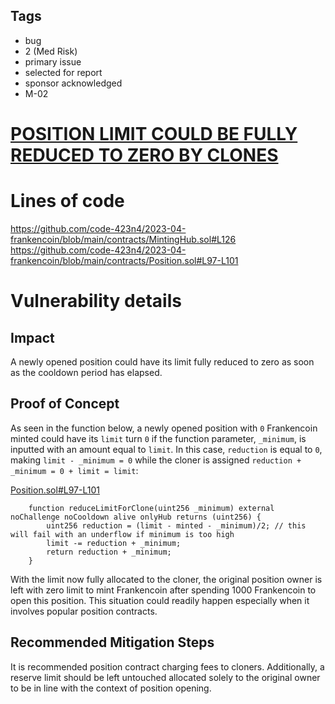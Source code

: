 ## Tags

- bug
- 2 (Med Risk)
- primary issue
- selected for report
- sponsor acknowledged
- M-02

# [POSITION LIMIT COULD BE FULLY REDUCED TO ZERO BY CLONES](https://github.com/code-423n4/2023-04-frankencoin-findings/issues/932) 

# Lines of code

https://github.com/code-423n4/2023-04-frankencoin/blob/main/contracts/MintingHub.sol#L126
https://github.com/code-423n4/2023-04-frankencoin/blob/main/contracts/Position.sol#L97-L101


# Vulnerability details

## Impact
A newly opened position could have its limit fully reduced to zero as soon as the cooldown period has elapsed. 

## Proof of Concept
As seen in the function below, a newly opened position with `0` Frankencoin minted could have its `limit` turn `0` if the function parameter, `_minimum`, is inputted with an amount equal to `limit`. In this case, `reduction` is equal to `0`, making `limit - _minimum = 0` while the cloner is assigned `reduction + _minimum = 0 + limit = limit`: 

[Position.sol#L97-L101](https://github.com/code-423n4/2023-04-frankencoin/blob/main/contracts/Position.sol#L97-L101)

```
    function reduceLimitForClone(uint256 _minimum) external noChallenge noCooldown alive onlyHub returns (uint256) {
        uint256 reduction = (limit - minted - _minimum)/2; // this will fail with an underflow if minimum is too high
        limit -= reduction + _minimum;
        return reduction + _minimum;
    }
```
With the limit now fully allocated to the cloner, the original position owner is left with zero limit to mint Frankencoin after spending 1000 Frankencoin to open this position. This situation could readily happen especially when it involves popular position contracts.

## Recommended Mitigation Steps
It is recommended position contract charging fees to cloners. Additionally, a reserve limit should be left untouched allocated solely to the original owner to be in line with the context of position opening.